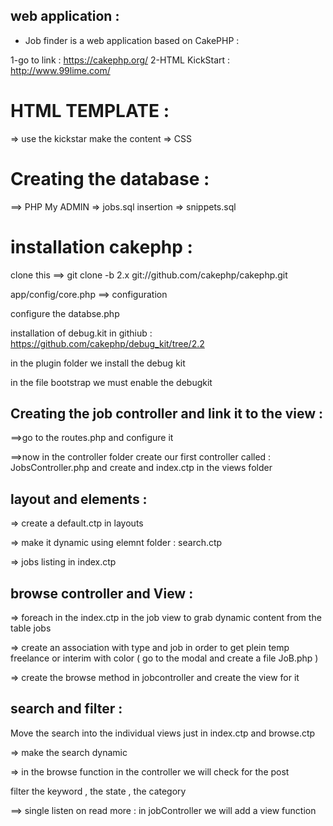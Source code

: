 ## web application :

* Job finder is a web application based on CakePHP :

1-go to link : https://cakephp.org/
2-HTML KickStart : http://www.99lime.com/

# HTML TEMPLATE : 
=> use the kickstar make the content 
=> CSS 

# Creating the database : 

==> PHP My ADMIN => jobs.sql
insertion => snippets.sql

# installation cakephp :

clone this ==> git clone -b 2.x git://github.com/cakephp/cakephp.git

app/config/core.php ==> configuration

configure the databse.php

installation of debug.kit in githiub : https://github.com/cakephp/debug_kit/tree/2.2


in the plugin folder we install the debug kit 

in the file bootstrap we must enable the debugkit

## Creating the job controller and link it to the view :

==>go to the routes.php and configure it 

==>now in the controller folder create our first controller called : JobsController.php and create and index.ctp in the views folder

## layout and elements :

=> create a default.ctp in layouts 

=> make it dynamic using elemnt folder : search.ctp

=> jobs listing in index.ctp 

## browse controller and View : 

=> foreach in the index.ctp in the job view to grab dynamic content from the table jobs

=> create an association with type and job in order to get plein temp freelance or interim with color ( go to the modal and create a file JoB.php
)

=> create the browse method in jobcontroller and create the view for it

## search and filter : 

Move the search into the individual views just in index.ctp and browse.ctp

=> make the search dynamic

=> in the browse function in the controller we will check for the post

filter the keyword , the state , the category

==> single listen on read more : in jobController we will add a view function 
